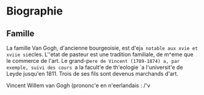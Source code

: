 # Biographie

## Famille

La famille Van Gogh, d'ancienne bourgeoisie, est d'ej`a notable aux xvie et xviie si`ecles. L''etat de pasteur est une tradition familiale, de m^eme que le commerce de l'art. Le grand-p`ere de Vincent (1789-1874) a, par exemple, suivi des cours `a la facult'e de th'eologie `a l'universit'e de Leyde jusqu'en 1811. Trois de ses fils sont devenus marchands d'art.

Vincent Willem van Gogh (prononc'e en n'eerlandais : /'v